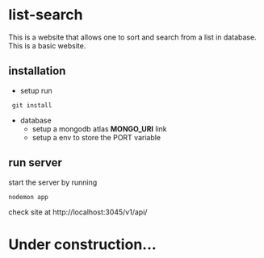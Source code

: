 # list-search
This is a website that allows one to sort and search from a list in database.
This is a basic website.
## installation
* setup
run  

<code> git install </code>

* database
  * setup a mongodb atlas <b>MONGO_URI</b> link
  * setup a env to store the PORT variable
## run server
start the server by running

<code>nodemon app</code>

check site at http://localhost:3045/v1/api/

# Under construction... 
